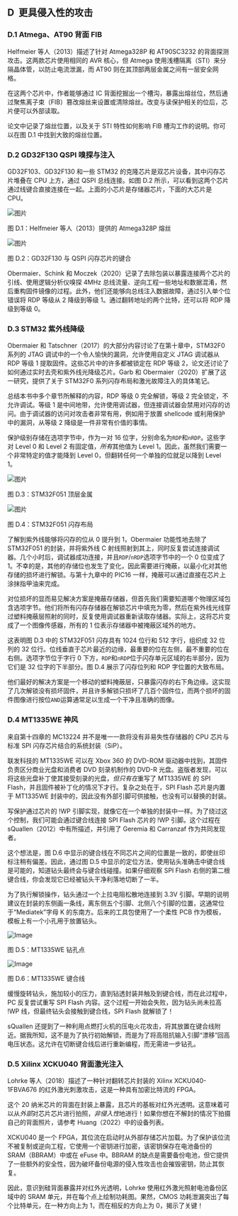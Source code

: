 ## **D  更具侵入性的攻击**

### **D.1 Atmega、AT90 背面 FIB**

Helfmeier 等人（2013）描述了针对 Atmega328P 和 AT90SC3232 的背面探测攻击。这两款芯片使用相同的 AVR 核心，但 Atmega 使用浅槽隔离（STI）来分隔晶体管，以防止电流泄漏，而 AT90 则在其顶部两层金属之间有一层安全网格。

在这两个芯片中，作者能够通过 IC 背面挖掘出一个槽沟，暴露出熔丝位，然后通过聚焦离子束（FIB）篡改熔丝来设置或清除熔丝。改变与读保护相关的位后，芯片便可以外部读取。

论文中记录了熔丝位置，以及关于 STI 特性如何影响 FIB 槽沟工作的说明。你可以在图 D.1 中找到大致的熔丝位置。

### **D.2 GD32F130 QSPI 嗅探与注入**

GD32F103、GD32F130 和一些 STM32 的克隆芯片是双芯片设备，其中闪存芯片堆叠在 CPU 上方，通过 QSPI 总线连接。如图 D.2 所示，可以看到这两个芯片通过线键合直接连接在一起。上面的小芯片是存储器芯片，下面的大芯片是 CPU。

![图片](img/f0310-01.jpg)

图 D.1：Helfmeier 等人（2013）提供的 Atmega328P 熔丝

![图片](img/f0311-01.jpg)

图 D.2：GD32F130 与 QSPI 闪存芯片的键合

Obermaier、Schink 和 Moczek（2020）记录了去除包装以暴露连接两个芯片的引线、使用逻辑分析仪嗅探 4MHz 总线流量、逆向工程一些地址和数据混淆，然后重构固件镜像的过程。此外，他们还能够向总线注入数据故障，通过引入单个位错误将 RDP 等级从 2 降级到等级 1。通过翻转地址的两个比特，还可以将 RDP 降级到等级 0。

### **D.3 STM32 紫外线降级**

Obermaier 和 Tatschner（2017）的大部分内容讨论了在第十章中，STM32F0 系列的 JTAG 调试中的一个令人愉快的漏洞，允许使用自定义 JTAG 调试器从 RDP 等级 1 提取固件。这些芯片中的许多都被锁定在 RDP 等级 2，论文还讨论了如何通过实时去壳和紫外线光降级芯片。Garb 和 Obermaier（2020）扩展了这一研究，提供了关于 STM32F0 系列闪存布局和激光故障注入的具体笔记。

总结本书中多个章节所解释的内容，RDP 等级 0 完全解锁，等级 2 完全锁定，不允许调试。等级 1 是中间地带，允许使用调试器，但连接调试器会禁用对闪存的访问。由于调试器的访问对攻击者非常有用，例如用于放置 shellcode 或利用保护中的漏洞，从等级 2 降级是一件非常有价值的事情。

保护级别存储在选项字节中，作为一对 16 位字，分别命名为`RDP`和`nRDP`。这些字对 Level 0 和 Level 2 有固定值，*所有*其他值为 Level 1。因此，虽然我们需要一个非常特定的值才能降到 Level 0，但翻转任何一个单独的位就足以降到 Level 1。

![图片](img/f0313-01.jpg)

图 D.3：STM32F051 顶层金属

![图片](img/f0313-02.jpg)

图 D.4：STM32F051 闪存布局

了解到紫外线能够将闪存的位从 0 提升到 1，Obermaier 功能性地去除了 STM32F051 的封装，并将紫外线 C 射线照射到其上，同时反复尝试连接调试器。几个小时后，调试器成功连接，并且`RDP`/`nRDP`选项字节中的一个 0 位变成了 1。不幸的是，其他的存储位也发生了变化，因此需要进行掩蔽，以最小化对其他存储的损坏进行解锁。与第十九章中的 PIC16 一样，掩蔽可以通过直接在芯片上涂抹指甲油来完成。

对位损坏的显而易见解决方案是掩蔽存储器，但首先我们需要知道哪个物理区域包含选项字节。他们将所有闪存存储器在解锁芯片中填充为零，然后在紫外线光线穿过塑料掩蔽层照射的同时，反复使用调试器重新读取存储器。实际上，这将芯片变成了一个图像传感器，所有的 1 位表示存储器中被掩蔽区域外的地方。

这表明图 D.3 中的 STM32F051 闪存具有 1024 位行和 512 字行，组织成 32 位列的 32 位行。位线垂直于芯片最近的边缘，最重要的位在左侧，最不重要的位在右侧。选项字节位于字行 0 下方，`RDP`和`nRDP`位于闪存单元区域的右半部分，因为它们是 32 位字的下半部分。图 D.4 展示了闪存位列和 RDP 字位置的大致布局。

他们最好的解决方案是一个移动的塑料掩蔽层，只暴露闪存的右下角边缘。这实现了几次解锁没有损坏固件，并且许多解锁只损坏了几百个固件位，而两个损坏的固件图像进行按位`AND`运算通常足以生成一个干净且准确的图像。

### **D.4 MT1335WE 神风**

来自第十四章的 MC13224 并不是唯一一款将没有非易失性存储器的 CPU 芯片与标准 SPI 闪存芯片结合的系统封装（SiP）。

联发科技的 MT1335WE 可以在 Xbox 360 的 DVD-ROM 驱动器中找到，其固件负责区分商业光盘和消费者 DVD 刻录机制作的 DVD-R 光盘。盗版者发现，可以将这些光盘补丁使其接受刻录的光盘，*但只有在*重写了 MT1335WE 的 SPI Flash，并且固件被补丁化的情况下才行。复杂之处在于，SPI Flash 芯片是内置于 MT1335WE 封装中的，因此没有外部引脚可供接触，也没有可以替换的封装。

写保护通过芯片的 !WP 引脚实现，就像它在一个单独的封装中一样。为了绕过这个控制，我们可能会通过键合线连接 SPI Flash 芯片的 !WP 引脚。这个过程在 sQuallen（2012）中有所描述，并引用了 Geremia 和 Carranzaf 作为共同发现者。

这个想法是，图 D.6 中显示的键合线在不同芯片之间的位置是一致的，即使丝印标注稍有偏差。因此，通过图 D.5 中显示的定位方法，使用钻头准确击中键合线是可能的，知道钻头最终会与键合线碰撞。如果仔细观察 SPI Flash 右侧的第二根键合线，你会发现它已经被钻头干净利落地切断了一半。

为了执行解锁操作，钻头通过一个上拉电阻松散地连接到 3.3V 引脚。早期的说明建议在封装的东侧画一条线，离东侧五个引脚、北侧八个引脚的位置，这通常位于“Mediatek”字母 K 的东南方。后来的工具包使用了一个柔性 PCB 作为模板，模板上有一个小孔用于放置钻头。

![Image](img/f0316-01.jpg)

图 D.5：MT1335WE 钻孔点

![Image](img/f0316-02.jpg)

图 D.6：MT1335WE 键合线

缓慢旋转钻头，施加较小的压力，直到钻透封装并触及到键合线，而在此过程中，PC 反复尝试重写 SPI Flash 内容。这个过程一开始会失败，因为钻头尚未拉高 !WP 线，但最终钻头会接触到键合线，SPI Flash 就解锁了！

sQuallen 还提到了一种利用点燃打火机的压电火花攻击，将其放置在键合线附近。据我所知，这不是为了执行初始解锁，而是为了将高阻抗输入引脚“漂移”回高电压状态。这允许在切断键合线后进行重新编程，而无需进一步钻孔。

### **D.5 Xilinx XCKU040 背面激光注入**

Lohrke 等人（2018）描述了一种针对翻转芯片封装的 Xilinx XCKU040-1FBVA676 的红外激光刺激攻击，这是一种具有加密比特流的 FPGA。

这个 20 纳米芯片的背面在封装上暴露，且芯片的基板对红外光透明。这意味着可以从*外部*对芯片芯片进行拍照，*非侵入性*地进行！如果你想在不解封的情况下拍摄自己的背面照片，请参考 Huang（2022）中的设备列表。

XCKU040 是一个 FPGA，其位流在启动时从外部存储芯片加载。为了保护该位流不被复制或逆向工程，它使用一个密钥进行加密，该密钥保存在电池备份的 SRAM（BBRAM）中或在 eFuse 中。BBRAM 的缺点是需要备份电池，但它提供了一些额外的安全性，因为破坏备份电源的侵入性攻击也会摧毁密钥，防止其恢复。

因此，意识到硅背面暴露并对红外光透明，Lohrke 使用红外激光照射电池备份区域中的 SRAM 单元，并在每个点上绘制功耗图。果然，CMOS 功耗泄漏突出了每个比特单元，在一种方向上为 1，而在相反的方向上为 0，揭示了关键！
